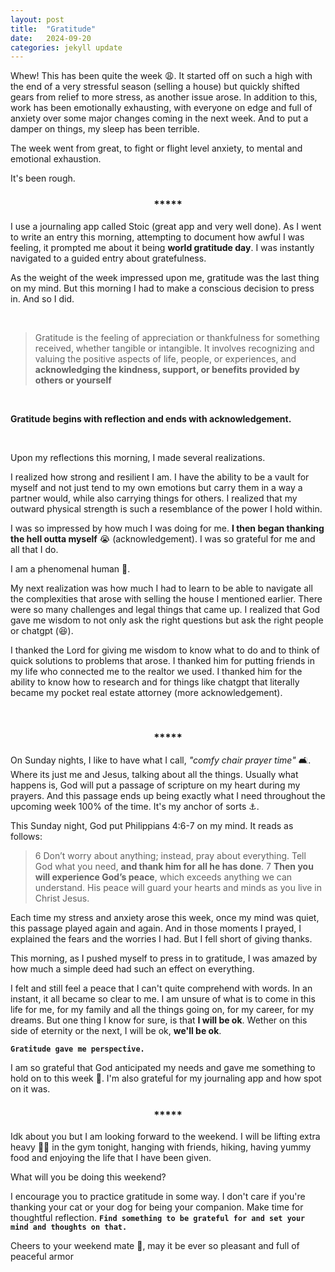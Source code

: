 ```yaml
---
layout: post
title:  "Gratitude"
date:   2024-09-20
categories: jekyll update
--- 
```


Whew! This has been quite the week :weary:. It started off on such a high with the end of a very stressful season (selling a house) but quickly shifted gears from relief to more stress, as another issue arose. In addition to this, work has been emotionally exhausting, with everyone on edge and full of anxiety over some major changes coming in the next week. And to put a damper on things, my sleep has been terrible.

The week went from great, to fight or flight level anxiety, to mental and emotional exhaustion.


It's been rough. 

 <h3 style="display: flex; justify-content: center;">*****</h3>

I use a journaling app called Stoic (great app and very well done). As I went to write an entry this morning, attempting to document how awful I was feeling, it prompted me about it being **world gratitude day**. I was instantly navigated to a guided entry about gratefulness. 


As the weight of the week impressed upon me, gratitude was the last thing on my mind. But this morning I had to make a conscious decision to press in. And so I did.


<br>

> Gratitude is the feeling of appreciation or thankfulness for something received, whether tangible or intangible. It involves recognizing and valuing the positive aspects of life, people, or experiences, and **acknowledging the kindness, support, or benefits provided by others or yourself**

 <br>

**Gratitude begins with reflection and ends with acknowledgement.**

 <br>

 Upon my reflections this morning, I made several realizations. 
 
 I realized how strong and resilient I am. I have the ability to be a vault for myself and not just tend to my own emotions but carry them in a way a partner would, while also carrying things for others. I realized that my outward physical strength is such a resemblance of the power I hold within.

 I was so impressed by how much I was doing for me. **I then began thanking the hell outta myself** :sob: (acknowledgement). I was so grateful for me and all that I do. 
 
 I am a phenomenal human :brown_heart:. <br>


My next realization was how much I had to learn to be able to navigate all the complexities that arose with selling the house I mentioned earlier. There were so many challenges and legal things that came up. I realized that God gave me wisdom to not only ask the right questions but ask the right people or chatgpt (:laughing:). 

I thanked the Lord for giving me wisdom to know what to do and to think of quick solutions to problems that arose. I thanked him for putting friends in my life who connected me to the realtor we used. I thanked him for the ability to know how to research and for things like chatgpt that literally became my pocket real estate attorney (more acknowledgement). 

<br>


 <h3 style="display: flex; justify-content: center;">*****</h3>


On Sunday nights, I like to have what I call, *"comfy chair prayer time"* :couch_and_lamp:. Where its just me and Jesus, talking about all the things. Usually what happens is, God will put a passage of scripture on my heart during my prayers. And this passage ends up being exactly what I need throughout the upcoming week 100% of the time. It's my anchor of sorts :anchor:. 

This Sunday night, God put Philippians 4:6-7 on my mind. It reads as follows:

>6 Don’t worry about anything; instead, pray about everything. Tell God what you need, **and thank him for all he has done**. 7 **Then you will experience God’s peace**, which exceeds anything we can understand. His peace will guard your hearts and minds as you live in Christ Jesus.

 Each time my stress and anxiety arose this week, once my mind was quiet, this passage played again and again. And in those moments I prayed, I explained the fears and the worries I had. But I fell short of giving thanks. 

This morning, as I pushed myself to press in to gratitude, I was amazed by how much a simple deed had such an effect on everything. 

I felt and still feel a peace that I can't quite comprehend with words. In an instant, it all became so clear to me. I am unsure of what is to come in this life for me, for my family and all the things going on, for my career, for my dreams. But one thing I know for sure, is that **I will be ok**. Wether on this side of eternity or the next, I will be ok, **we'll be ok**. 

**`Gratitude gave me perspective.`**

I am so grateful that God anticipated my needs and gave me something to hold on to this week :purple_heart:. I'm also grateful for my journaling app and how spot on it was.

 <h3 style="display: flex; justify-content: center;">*****</h3>

Idk about you but I am looking forward to the weekend. I will be lifting extra heavy :weight_lifting_woman: in the gym tonight, hanging with friends, hiking, having yummy food and enjoying the life that I have been given.

What will you be doing this weekend?

 I encourage you to practice gratitude in some way. I don't care if you're thanking your cat or your dog for being your companion. Make time for thoughtful reflection. **`Find something to be grateful for and set your mind and thoughts on that.`**

Cheers to your weekend mate :wine_glass:, may it be ever so pleasant and full of peaceful armor



